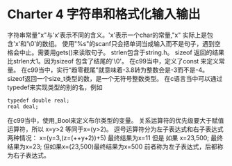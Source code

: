 # Charter 4 字符串和格式化输入输出
字符串常量"x"与'x'表示不同的含义。'x'表示一个char的常量,"x" 实际上是包含'x'和'\0'的数组。
使用"%s"的scanf只会把单词当成输入而不是句子，遇到空格会中止。需要用gets()来读取句子。
strlen包含于string.h。
sizeof 返回的结果比strlen大1。因为sizeof 包含了结尾的'\0'。
在c99当中，定义了const 来定义常量。
在c99当中，实行“趋零截尾”就意味着-3.8转为整数会是-3而不是-4。
sizeof返回一个size_t类型的数，是一个无符号整数类型。
在c语言当中可以通过typedef来实现类型的别的名，例如
```
typedef double real;
real deal;
```
在c99当中，使用_Bool来定义布尔类型的变量。
关系运算符的优先级要大于赋值运算符，所以 x=y>2 等同于x=(y>2)。
逗号运算符分为左子表达式和右子表达式两种情况：
x=(y=3,(z=(++y+2))+5) 最终结果为x=11
但是 如果 x=23,500; 最终结果为x=23;
但如果x=(23,500)最终结果为x=500 前者称为左子表达式，后都称为右子表达式。
